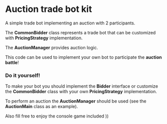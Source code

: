 # Auction trade bot kit

A simple trade bot implementing an auction with 2 participants.

The **CommonBidder** class represents a trade bot that can be customized with **PricingStrategy** implementation.

The **AuctionManager** provides auction logic.

This code can be used to implement your own bot to participate the **auction battle**!

### Do it yourself!

То make your bot you should implement the **Bidder** interface or customize the **CommonBidder** class with your own **PricingStrategy** implementation. 

To perform an auction the  **AuctionManager** should be used (see the **AuctionMain** class as an example).

Also fill free to enjoy the console game included ))
